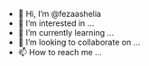 - 👋 Hi, I’m @fezaashelia
- 👀 I’m interested in ...
- 🌱 I’m currently learning ...
- 💞️ I’m looking to collaborate on ...
- 📫 How to reach me ...

<!---
fezaashelia/fezaashelia is a ✨ special ✨ repository because its `README.md` (this file) appears on your GitHub profile.
You can click the Preview link to take a look at your changes.
--->
